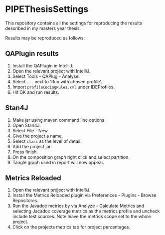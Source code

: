 # PIPEThesisSettings #

This repository contains all the settings for reproducing the results described in my masters year thesis.

Results may be reproduced as follows:

## QAPlugin results ##
1. Install the QAPlugin in IntelliJ.
2. Open the relevant project with IntelliJ.
3. Select Tools - QAPlug - Analyse.
4. Select `...` next to 'Run with chosen profile'.
5. Import `profileCodingRules.xml` under IDEProfiles.
6. Hit OK and run results.


## Stan4J ##
1. Make jar using maven command line options.
2. Open Stan4J.
3. Select File - New.
4. Give the project a name.
5. Select `class` as the level of detail.
6. Add the project jar.
7. Press finish.
8. On the composition graph right click and select partition.
9. Tangle graph used in report will now appear.

## Metrics Reloaded ##
1. Open the relevant project with IntelliJ.
2. Install the Metrics Reloaded plugin via Preferences - Plugins - Browse Repositores.
3. Run the Javadoc metrics by via Analyze - Calculate Metrics and selecting Jacadoc coverage metrics as the metrics profile and uncheck include test sources. Note leave the metrics scope set to the whole project.
4. Click on the projects metrics tab for project percentages.
